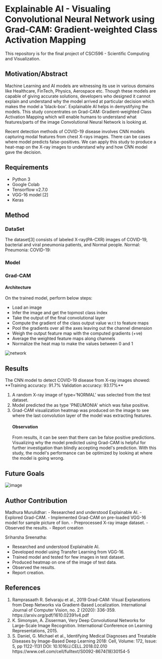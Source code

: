 # Explainable AI - Visualing Convolutional Neural Network using Grad-CAM: Gradient-weighted Class Activation Mapping
This repository is for the final project of CSCI596 - Scientific Computing and Visualization.

<h2>Motivation/Abstract</h2>

Machine Learning and AI models are witnessing its use in various domains like Healthcare, FinTech, Physics, Aerospace etc. Though these models are capable of giving accurate solutions, developers who designed it cannot explain and understand why the model arrived at particular decision which makes the model a 'black-box'. Explainable AI helps in demystifying the models. This study concentrates on Grad-CAM: Gradient-weighted Class Activation Mapping which will enable humans to understand what features/parts of the image Convolutional Neural Network is looking at. 

Recent detection methods of COVID-19 disease involves CNN models capturing modal features from chest X-rays images. There can be cases where model predicts false-positives. We can apply this study to produce a heat-map on the X-ray images to understand why and how CNN model gave the decision.

<h2>Requirements</h2>
<ul>
  <li> Python 3 </li>
  <li> Google Colab </li>
  <li> Tensorflow v2.7.0 </li>
  <li> VGG-16 model [2] </li>
  <li> Keras </li>
</ul>

<h2>Method</h2>
<h3>DataSet</h3>
The dataset[3] consists of labeled X-ray(PA-CXR) images of COVID-19, bacterial and viral pneumonia patients, and Normal people. 
Normal: 
Pneumonia:
COVID-19: 

<h3>Model</h3>

<h3>Grad-CAM</h3>
<h4>Architecture</h4>
On the trained model, perform below steps:

- Load an image 
- Infer the image and get the topmost class index
- Take the output of the final convolutional layer
- Compute the gradient of the class output value w.r.t to feature maps
- Pool the gradients over all the axes leaving out the channel dimension
- Weigh the output feature map with the computed gradients (+ve)
- Average the weighted feature maps along channels
- Normalize the heat map to make the values between 0 and 1

![network](https://user-images.githubusercontent.com/13382099/143785350-2d6ca00a-64dc-4617-903c-c99d5f72a6f4.png)

<h2>Results</h2>
The CNN model to detect COVID-19 disease from X-ray images showed:
**Training accuracy: 91.7%
Validation accuracy: 93.17%**

<ol>
<li>A random X-ray image of type='NORMAL' was selected from the test dataset.</li>
<li>Model predicted the as type 'PNEUMONIA' which was false positive.</li>
<li>Grad-CAM visualization heatmap was produced on the image to see where the last convolution layer of the model was extracting features. </li>
  <h4> Observation </h4>
    From results, it can be seen that there can be false positive predictions. Visualizing why the model predicted using Grad-CAM is helpful for further investigation than blindly accepting model's prediction. With this study, the model's performance can be optimized by looking at where the model is going wrong.
</ol>
  
<h2>Future Goals</h2>

![image](https://user-images.githubusercontent.com/13382099/143785469-9187ed0e-e240-4a45-9105-9aee430c1e0f.png)

<h2> Author Contribution </h2>
Madhura Murulidhar:
- Researched and understood Explainable AI.
- Explored Grad-CAM.
- Implemented Grad-CAM on pre-loaded VGG-16 model for sample picture of lion.
- Preprocessed X-ray image dataset.
- Observed the results.
- Report creation

Sriharsha Sreenatha:
- Researched and understood Explainable AI.
- Developed model using Transfer Learning from VGG-16.
- Trained model and tested for few images in test dataset.
- Produced heatmap on one of the image of test data.
- Observed the results.
- Report creation.

<h2>References</h2>
<ol>
<li> Ramprasaath R. Selvaraju et al., 2019 Grad-CAM: Visual Explanations from Deep Networks via Gradient-Based Localization. International Journal of Computer Vision, no. 2 (2020): 336-359.
  https://arxiv.org/pdf/1610.02391v4.pdf </li>
  <li> K. Simonyan, A. Zisserman, Very Deep Convolutional Networks for Large-Scale Image Recognition. International Conference on Learning Representations, 2015. </li>
<li> S. Daniel, G. Michael et al., Identifying Medical Diagnoses and Treatable Diseases by Image-Based Deep Learning
2018: Cell, Volume: 172, Issue: 5, pp 1122-1131  DOI: 10.1016/J.CELL.2018.02.010 https://www.cell.com/cell/fulltext/S0092-8674(18)30154-5 </li>
</ol>
